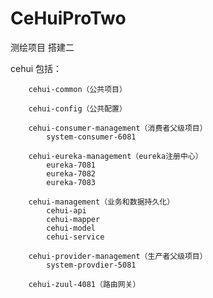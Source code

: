 # CeHuiProTwo
测绘项目 搭建二


cehui
	包括：

		cehui-common（公共项目）
		
		cehui-config（公共配置）
			
		cehui-consumer-management（消费者父级项目）
			system-consumer-6081
			
		cehui-eureka-management（eureka注册中心）
			eureka-7081
			eureka-7082
			eureka-7083

		cehui-management（业务和数据持久化）
			cehui-api
			cehui-mapper
			cehui-model
			cehui-service

		cehui-provider-management（生产者父级项目）
			system-provdier-5081

		cehui-zuul-4081（路由网关）
